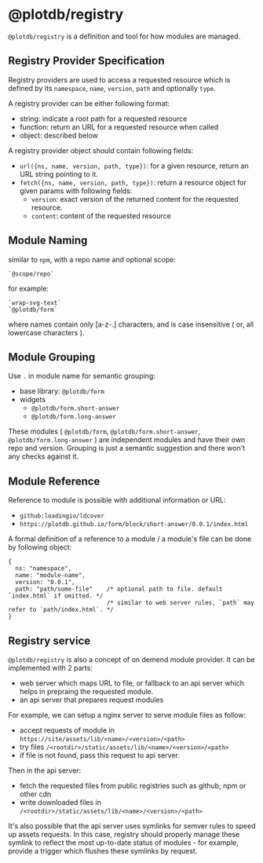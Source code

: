 # @plotdb/registry

`@plotdb/registry` is a definition and tool for how modules are managed. 


## Registry Provider Specification

Registry providers are used to access a requested resource which is defined by its `namespace`, `name`, `version`, `path` and optionally `type`.

A registry provider can be either following format:
 - string: indicate a root path for a requested resource
 - function: return an URL for a requested resource when called
 - object: described below

A registry provider object should contain following fields:

 - `url({ns, name, version, path, type})`: for a given resource, return an URL string pointing to it.
 - `fetch({ns, name, version, path, type})`: return a resource object for given params with following fields:
   - `version`: exact version of the returned content for the requested resource.
   - `content`: content of the requested resource


## Module Naming

similar to `npm`, with a repo name and optional scope:

    `@scope/repo`

for example:

    `wrap-svg-text`
    `@plotdb/form`

where names contain only [a-z-.] characters, and is case insensitive ( or, all lowercase characters ).


## Module Grouping

Use `.` in module name for semantic grouping:

 - base library: `@plotdb/form`
 - widgets
   - `@plotdb/form.short-answer`
   - `@plotdb/form.long-answer`

These modules ( `@plotdb/form`, `@plotdb/form.short-answer`, `@plotdb/form.long-answer` ) are independent modules and have their own repo and version. Grouping is just a semantic suggestion and there won't any checks against it.


## Module Reference

Reference to module is possible with additional information or URL:

 - `github:loadingio/ldcover`
 - `https://plotdb.github.io/form/block/short-answer/0.0.1/index.html`

A formal definition of a reference to a module / a module's file can be done by following object:

    {
      ns: "namespace",
      name: "module-name",
      version: "0.0.1",
      path: "path/some-file"    /* optional path to file. default `index.html` if omitted. */
                                /* similar to web server rules, `path` may refer to `path/index.html`. */
    }


## Registry service

`@plotdb/registry` is also a concept of on demend module provider. It can be implemented with 2 parts:

 - web server which maps URL to file, or fallback to an api server which helps in prepraing the requested module.
 - an api server that prepares request modules


For example, we can setup a nginx server to serve module files as follow:

 - accept requests of module in `https://site/assets/lib/<name>/<version>/<path>`
 - try files `/<rootdir>/static/assets/lib/<name>/<version>/<path>`
 - if file is not found, pass this request to api server.

Then in the api server:

 - fetch the requested files from public registries such as github, npm or other cdn
 - write downloaded files in `/<rootdir>/static/assets/lib/<name>/<version>/<path>` 

It's also possible that the api server uses symlinks for semver rules to speed up assets requests. In this case, registry should properly manage these symlink to reflect the most up-to-date status of modules - for example, provide a trigger which flushes these symlinks by request.

